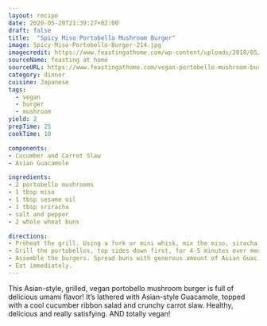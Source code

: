 ```yaml
---
layout: recipe
date: 2020-05-20T21:39:27+02:00
draft: false
title:  "Spicy Miso Portobello Mushroom Burger"
image: Spicy-Miso-Portobello-Burger-214.jpg
imagecredit: https://www.feastingathome.com/wp-content/uploads/2018/05/Spicy-Miso-Portobello-Burger-214.jpg
sourceName: feasting at home
sourceURL: https://www.feastingathome.com/vegan-portobello-mushroom-burger/
category: dinner
cuisine: Japanese
tags:
  - vegan
  - burger
  - mushroom
yield: 2
prepTime: 25
cookTime: 10

components:
- Cucumber and Carrot Slaw
- Asian Guacamole

ingredients:
- 2 portobello mushrooms
- 1 tbsp miso
- 1 tbsp sesame oil
- 1 tbsp sriracha
- salt and pepper
- 2 whole wheat buns

directions:
- Preheat the grill. Using a fork or mini whisk, mix the miso, siracha and sesame oil & a pinch of salt and pepper together in a small bowl to make a paste. Brush liberally onto both sides of the portobello mushrooms.
- Grill the portobellos, top sides down first, for 4-5 minutes over medium heat, until juicy and tender. Flip, grill a few more minutes. Grill the buns.
- Assemble the burgers. Spread buns with generous amount of Asian Guac, place the portobello- gills side up ( to catch all the flavorful juices) then mound with cucumber ribbon and carrot salad and a little squeeze of sriracha. Use the remaining Asian Guac on the bun tops, and top the burgers.
- Eat immediately.
---
```

This Asian-style, grilled, vegan portobello mushroom burger is full of delicious umami flavor! It’s lathered with Asian-style Guacamole, topped with a cool cucumber ribbon salad and crunchy carrot slaw. Healthy, delicious and really satisfying. AND totally vegan!
